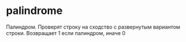 # palindrome
Палиндром. Проверят строку на сходство с развернутым вариантом строки. Возвращает 1 если палиндром, иначе 0
